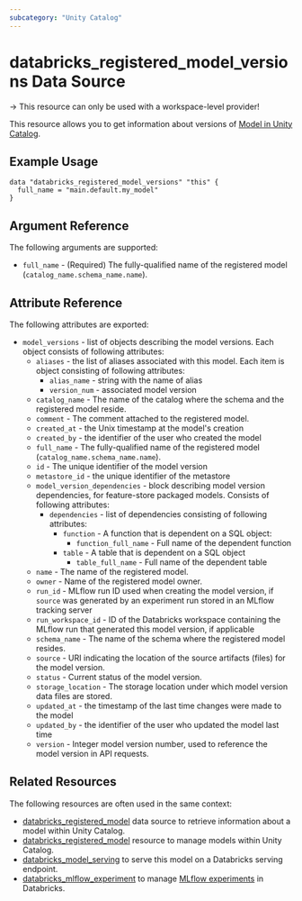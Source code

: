 ```yaml
---
subcategory: "Unity Catalog"
---
```

# databricks_registered_model_versions Data Source

-> This resource can only be used with a workspace-level provider!

This resource allows you to get information about versions of [Model in Unity Catalog](https://docs.databricks.com/en/mlflow/models-in-uc.html).

## Example Usage

```hcl
data "databricks_registered_model_versions" "this" {
  full_name = "main.default.my_model"
}
```

## Argument Reference

The following arguments are supported:

* `full_name` - (Required) The fully-qualified name of the registered model (`catalog_name.schema_name.name`).

## Attribute Reference

The following attributes are exported:

* `model_versions` - list of objects describing the model versions. Each object consists of following attributes:
  * `aliases` - the list of aliases associated with this model. Each item is object consisting of following attributes:
    * `alias_name` - string with the name of alias
    * `version_num` - associated model version
  * `catalog_name` - The name of the catalog where the schema and the registered model reside.
  * `comment` - The comment attached to the registered model.
  * `created_at` - the Unix timestamp at the model's creation
  * `created_by` - the identifier of the user who created the model
  * `full_name` - The fully-qualified name of the registered model (`catalog_name.schema_name.name`).
  * `id` - The unique identifier of the model version
  * `metastore_id` - the unique identifier of the metastore
  * `model_version_dependencies` - block describing model version dependencies, for feature-store packaged models. Consists of following attributes:
    * `dependencies` - list of dependencies consisting of following attributes:
      * `function` - A function that is dependent on a SQL object:
        * `function_full_name` - Full name of the dependent function
      * `table` - A table that is dependent on a SQL object
        * `table_full_name` - Full name of the dependent table
  * `name` - The name of the registered model.
  * `owner` - Name of the registered model owner.
  * `run_id` - MLflow run ID used when creating the model version, if `source` was generated by an experiment run stored in an MLflow tracking server
  * `run_workspace_id` - ID of the Databricks workspace containing the MLflow run that generated this model version, if applicable
  * `schema_name` - The name of the schema where the registered model resides.
  * `source` - URI indicating the location of the source artifacts (files) for the model version.
  * `status` - Current status of the model version.
  * `storage_location` - The storage location under which model version data files are stored.
  * `updated_at` - the timestamp of the last time changes were made to the model
  * `updated_by` - the identifier of the user who updated the model last time
  * `version` - Integer model version number, used to reference the model version in API requests.

## Related Resources

The following resources are often used in the same context:

* [databricks_registered_model](registered_model.md) data source to retrieve information about a model within Unity Catalog.
* [databricks_registered_model](../resources/registered.md) resource to manage models within Unity Catalog.
* [databricks_model_serving](../resources/model_serving.md) to serve this model on a Databricks serving endpoint.
* [databricks_mlflow_experiment](../resources/mlflow_experiment.md) to manage [MLflow experiments](https://docs.databricks.com/data/data-sources/mlflow-experiment.html) in Databricks.
